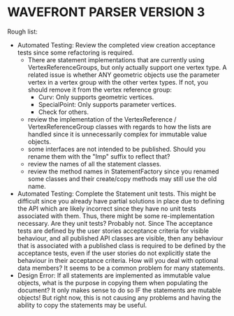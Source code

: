 # WAVEFRONT PARSER VERSION 3


Rough list:
 * Automated Testing: Review the completed view creation acceptance tests since some refactoring is required.
    * There are statement implementations that are currently using VertexReferenceGroups, but only actually
      support one vertex type.  A related issue is whether ANY geometric objects use the parameter vertex
      in a vertex group with the other vertex types.  If not, you should remove it from the vertex reference
      group:
        * Curv: Only supports geometric vertices.
        * SpecialPoint: Only supports parameter vertices.
        * Check for others.
    * review the implementation of the VertexReference / VertexReferenceGroup classes with regards
      to how the lists are handled since it is unnecessarily complex for immutable value objects.
    * some interfaces are not intended to be published.  Should you rename them with the "Imp" suffix
      to reflect that?
    * review the names of all the statement classes.
    * review the method names in StatementFactory since you renamed some classes and their
      create/copy methods may still use the old name.
 * Automated Testing: Complete the Statement unit tests.  This might be difficult since you already have partial
   solutions in place due to defining the API which are likely incorrect since they have no unit tests associated
   with them.  Thus, there might be some re-implementation necessary.  Are they unit tests?  Probably not.  Since
   The acceptance tests are defined by the user stories acceptance criteria for visible behaviour, and all published
   API classes are visible, then any behaviour that is associated with a published class is required to be defined
   by the acceptance tests, even if the user stories do not explicitly state the behaviour in their acceptance
   criteria.  How will you deal with optional data members?  It seems to be a common problem for many statements.
 * Design Error: If all statements are implemented as immutable value objects, what is the purpose in copying them
   when populating the document?  It only makes sense to do so IF the statements are mutable objects!  But right now,
   this is not causing any problems and having the ability to copy the statements may be useful.

